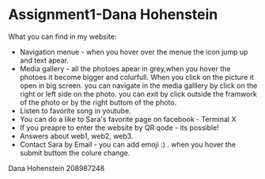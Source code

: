 # Assignment1-Dana Hohenstein
What you can find in my website:
* Navigation menue - when you hover over the menue the icon jump up and text apear.
* Media gallery - all the photoes apear in grey,when you hover the photoes it become bigger and colurfull. When you click on the picture it open in big screen. you can navigate in the media galllery by click on the right or left side on the photo. you can exit by click outside the framwork of the photo or by the right buttom of the photo.
* Listen to favorite song in youtube.
* You can do a like to Sara's favorite page on facebook - Terminal X
* If you preapre to enter the website by QR qode - its possible!
* Answers about web1, web2, web3.
* Contact Sara by Email - you can add emoji :) . when you hover the submit buttom the colure change.

Dana Hohenstein 
208987248
